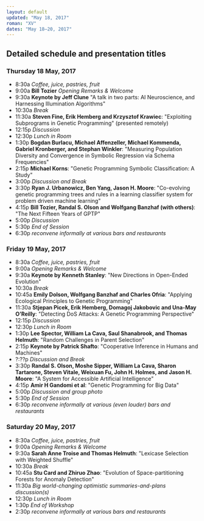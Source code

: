 ```yaml
---
layout: default
updated: "May 18, 2017"
roman: "XV"
dates: "May 18–20, 2017"
---
```


## Detailed schedule and presentation titles

### Thursday 18 May, 2017

- 8:30a _Coffee, juice, pastries, fruit_
- 9:00a **Bill Tozier** _Opening Remarks & Welcome_
- 9:30a **Keynote by Jeff Clune** "A talk in two parts: AI Neuroscience, and Harnessing Illumination Algorithms"
- 10:30a _Break_
- 11:30a **Steven Fine, Erik Hemberg and Krzysztof Krawiec**: "Exploiting Subprograms in Genetic Programming" (presented remotely)
- 12:15p _Discussion_
- 12:30p _Lunch in Room_
- 1:30p **Bogdan Burlacu, Michael Affenzeller, Michael Kommenda, Gabriel Kronberger, and Stephan Winkler**: "Measuring Population Diversity and Convergence in Symbolic Regression via Schema Frequencies"
- 2:15p **Michael Korns**: "Genetic Programming Symbolic Classification: A Study"
- 3:00p _Discussion and Break_
- 3:30p **Ryan J. Urbanowicz, Ben Yang, Jason H. Moore**: "Co-evolving genetic programming trees and rules in a learning classifier system for problem driven machine learning"
- 4:15p **Bill Tozier, Randal S. Olson and Wolfgang Banzhaf (with others)**: "The Next Fifteen Years of GPTP"
- 5:00p _Discussion_
- 5:30p _End of Session_
- 6:30p _reconvene informally at various bars and restaurants_

### Friday 19 May, 2017
- 8:30a _Coffee, juice, pastries, fruit_
- 9:00a _Opening Remarks & Welcome_
- 9:30a **Keynote by Kenneth Stanley**: "New Directions in Open-Ended Evolution"
- 10:30a _Break_
- 10:45a **Emily Dolson, Wolfgang Banzhaf and Charles Ofria**: "Applying Ecological Principles to Genetic Programming"
- 11:30a **Stjepan Picek, Erik Hemberg, Domagoj Jakobovic and Una-May O’Reilly**: "Detecting DoS Attacks: A Genetic Programming Perspective"
- 12:15p _Discussion_
- 12:30p _Lunch in Room_
- 1:30p **Lee Spector, William La Cava, Saul Shanabrook, and Thomas Helmuth**: "Random Challenges in Parent Selection"
- 2:15p **Keynote by Patrick Shafto**: "Cooperative Inference in Humans and Machines"
- ?:??p _Discussion and Break_
- 3:30p **Randal S. Olson, Moshe Sipper, William La Cava, Sharon Tartarone, Steven Vitale, Weixuan Fu, John H. Holmes, and Jason H. Moore**: "A System for Accessible Artificial Intelligence"
- 4:15p **Amir H Gandomi et al**: "Genetic Programming for Big Data"
- 5:00p _Discussion and group photo_
- 5:30p _End of Session_
- 6:30p _reconvene informally at various (even louder) bars and restaurants_


### Saturday 20 May, 2017
- 8:30a _Coffee, juice, pastries, fruit_
- 9:00a _Opening Remarks & Welcome_
- 9:30a **Sarah Anne Troise and Thomas Helmuth**: "Lexicase Selection with Weighted Shuffle"
- 10:30a _Break_
- 10:45a **Stu Card and Zhiruo Zhao**: "Evolution of Space-partitioning Forests for Anomaly Detection"
- 11:30a _Big world-changing optimistic summaries-and-plans discussion(s)_
- 12:30p _Lunch in Room_
- 1:30p _End of Workshop_
- 2:30p _reconvene informally at various bars and restaurants_
